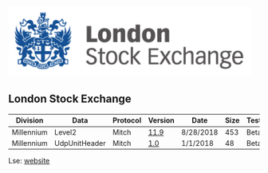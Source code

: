 [![Lse](https://github.com/Open-Markets-Initiative/Directory/blob/main/Images/Lse.png)](https://www.londonstockexchange.com)


## London Stock Exchange

| Division | Data | Protocol | Version | Date | Size | Testing | Specification |
| --- | --- | --- | --- | --- | --- | --- | --- |
| Millennium | Level2 | Mitch | [11.9][Lse.Millennium.Level2.Mitch.v11.9.Structs] | 8/28/2018 | 453 | Beta | [url][Lse.Millennium.Level2.Mitch.v11.9.Url] - [pdf][Lse.Millennium.Level2.Mitch.v11.9.Pdf] |
| Millennium | UdpUnitHeader | Mitch | [1.0][Lse.Millennium.UdpUnitHeader.Mitch.v1.0.Structs] | 1/1/2018 | 48 | Beta | [url][Lse.Millennium.UdpUnitHeader.Mitch.v1.0.Url] - [pdf][Lse.Millennium.UdpUnitHeader.Mitch.v1.0.Pdf] |


Lse: [website](https://www.londonstockexchange.com "Go to London Stock Exchange")


[Lse.Millennium.Level2.Mitch.v11.9.Structs]: https://github.com/Open-Markets-Initiative/CSharp.Packed.Structs/blob/main/Lse/Lse.Millennium.Level2.Mitch.v11.9.cs "Lse Millennium Level2 Mitch v11.9 C# Parsers Source File"
[Lse.Millennium.Level2.Mitch.v11.9.Url]: https://www.londonstockexchange.com/resources/trade-resources "Specification url"
[Lse.Millennium.Level2.Mitch.v11.9.Pdf]: https://github.com/Open-Markets-Initiative/Directory/blob/main/Specifications/Lse/Lse.Millennium.Level2.Mitch.v11.9.pdf "London Stock Exchange 11.9 Pdf"
[Lse.Millennium.UdpUnitHeader.Mitch.v1.0.Structs]: https://github.com/Open-Markets-Initiative/CSharp.Packed.Structs/blob/main/Lse/Lse.Millennium.UdpUnitHeader.Mitch.v1.0.cs "Lse Millennium UdpUnitHeader Mitch v1.0 C# Parsers Source File"
[Lse.Millennium.UdpUnitHeader.Mitch.v1.0.Url]: https://www.londonstockexchange.com/resources/trade-resources "Specification url"
[Lse.Millennium.UdpUnitHeader.Mitch.v1.0.Pdf]: https://github.com/Open-Markets-Initiative/Directory/blob/main/Specifications/Lse/Lse.Millennium.Level2.Mitch.v11.9.pdf "London Stock Exchange 1.0 Pdf"
